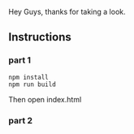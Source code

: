 Hey Guys, thanks for taking a look.

## Instructions

### part 1

```
npm install
npm run build
```
Then open index.html

### part 2
